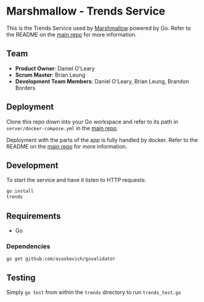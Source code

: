 # Marshmallow - Trends Service

This is the Trends Service used by [Marshmallow](https://github.com/Cantilevered-Marshmallow/marshmallow) powered by Go.
Refer to the README on the [main repo](https://github.com/Cantilevered-Marshmallow/marshmallow) for more information.

## Team

  - __Product Owner__: Daniel O'Leary
  - __Scrum Master__: Brian Leung
  - __Development Team Members__: Daniel O'Leary, Brian Leung, Brandon Borders

## Deployment

Clone this repo down into your Go workspace and refer to its path in `server/docker-compose.yml` in the [main repo](https://github.com/Cantilevered-Marshmallow/marshmallow).

Deployment with the parts of the app is fully handled by docker. Refer to the README on the [main repo](https://github.com/Cantilevered-Marshmallow/marshmallow) for more information.

## Development

To start the service and have it listen to HTTP requests:

```sh
go install
trends
```

## Requirements

- Go

### Dependencies

`go get github.com/asaskevich/govalidator`

## Testing

Simply `go test` from within the `trends` directory to run `trends_test.go`
